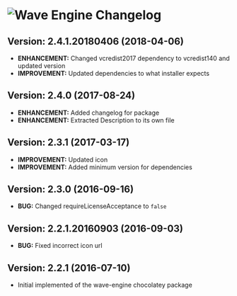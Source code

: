 # ![Wave Engine Changelog](https://img.shields.io/badge/Wave%20Engine-Package%20Changelog-blue.svg?style=for-the-badge)

## Version: 2.4.1.20180406 (2018-04-06)
- **ENHANCEMENT:** Changed vcredist2017 dependency to vcredist140 and updated version
- **IMPROVEMENT:** Updated dependencies to what installer expects

## Version: 2.4.0 (2017-08-24)
- **ENHANCEMENT:** Added changelog for package
- **ENHANCEMENT:** Extracted Description to its own file

## Version: 2.3.1 (2017-03-17)
- **IMPROVEMENT:** Updated icon
- **IMPROVEMENT:** Added minimum version for dependencies

## Version: 2.3.0 (2016-09-16)
- **BUG:** Changed requireLicenseAcceptance to `false`

## Version: 2.2.1.20160903 (2016-09-03)
- **BUG:** Fixed incorrect icon url

## Version: 2.2.1 (2016-07-10)
- Initial implemented of the wave-engine chocolatey package
